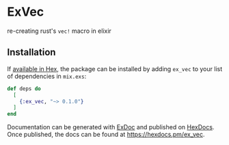 # ExVec

re-creating rust's `vec!` macro in elixir

## Installation

If [available in Hex](https://hex.pm/docs/publish), the package can be installed
by adding `ex_vec` to your list of dependencies in `mix.exs`:

```elixir
def deps do
  [
    {:ex_vec, "~> 0.1.0"}
  ]
end
```

Documentation can be generated with [ExDoc](https://github.com/elixir-lang/ex_doc)
and published on [HexDocs](https://hexdocs.pm). Once published, the docs can
be found at <https://hexdocs.pm/ex_vec>.
